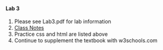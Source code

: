 #### Lab 3
1. Please see Lab3.pdf for lab information
2. [Class Notes](https://onedrive.live.com/redir?resid=958790CAEED3EB8%217789&authkey=%21ANH_hnqSYUW-9Bk&page=View&wd=target%28Using%20CSS%20for%20Layout.one%7Ce30abcba-d7e9-4c5a-9879-bcfb8bdac184%2FChapter%206%20Key%20Concepts%20Using%20CSS%20for%20Layout%7Cac734191-abe4-4b0c-8bca-41df951725d2%2F%29)
3. Practice css and html are listed above
4. Continue to supplement the textbook with w3schools.com
